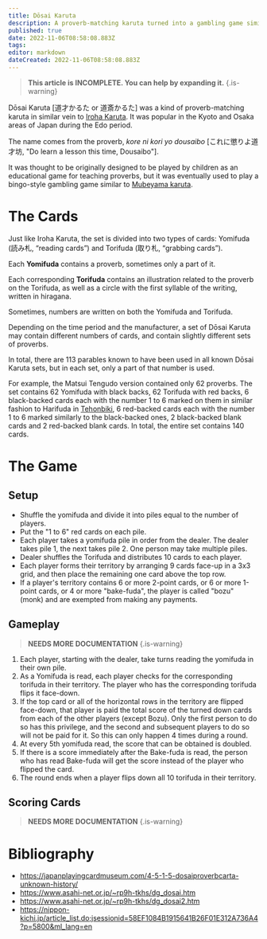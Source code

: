 ```yaml
---
title: Dōsai Karuta
description: A proverb-matching karuta turned into a gambling game similar to Bingo.
published: true
date: 2022-11-06T08:58:08.883Z
tags: 
editor: markdown
dateCreated: 2022-11-06T08:58:08.883Z
---
```


> **This article is INCOMPLETE. You can help by expanding it.**
{.is-warning}

Dōsai Karuta [道才かるた or 道斎かるた] was a kind of proverb-matching karuta in similar vein to [Iroha Karuta](/en/iroha). It was popular in the Kyoto and Osaka areas of Japan during the Edo period.

The name comes from the proverb, *kore ni kori yo dousaibo* [これに懲りよ道才坊, "Do learn a lesson this time, Dousaibo"].

It was thought to be originally designed to be played by children as an educational game for teaching proverbs, but it was eventually used to play a bingo-style gambling game similar to [Mubeyama karuta](/en/uta-garuta/ogura-hyakunin-isshu/mubeyama-karuta).


# The Cards
Just like Iroha Karuta, the set is divided into two types of cards: Yomifuda (読み札, “reading cards”) and Torifuda (取り札, “grabbing cards”).

Each **Yomifuda** contains a proverb, sometimes only a part of it.

Each corresponding **Torifuda** contains an illustration related to the proverb on the Torifuda, as well as a circle with the first syllable of the writing, written in hiragana.

Sometimes, numbers are written on both the Yomifuda and Torifuda.

Depending on the time period and the manufacturer, a set of Dōsai Karuta may contain different numbers of cards, and contain slightly different sets of proverbs.

In total, there are 113 parables known to have been used in all known Dōsai Karuta sets, but in each set, only a part of that number is used.

For example, the Matsui Tengudo version contained only 62 proverbs. The set contains 62 Yomifuda with black backs, 62 Torifuda with red backs, 6 black-backed cards each with the number 1 to 6 marked on them in similar fashion to Harifuda in [Tehonbiki](/en/tehonbiki), 6 red-backed cards each with the number 1 to 6 marked similarly to the black-backed ones, 2 black-backed blank cards and 2 red-backed blank cards. In total, the entire set contains 140 cards.

# The Game
## Setup
- Shuffle the yomifuda and divide it into piles equal to the number of players.
- Put the "1 to 6" red cards on each pile.
- Each player takes a yomifuda pile in order from the dealer. The dealer takes pile 1, the next takes pile 2. One person may take multiple piles.
- Dealer shuffles the Torifuda and distributes 10 cards to each player.
- Each player forms their territory by arranging 9 cards face-up in a 3x3 grid, and then place the remaining one card above the top row.
- If a player's territory contains 6 or more 2-point cards, or 6 or more 1-point cards, or 4 or more "bake-fuda", the player is called "bozu" (monk) and are exempted from making any payments.

## Gameplay
> **NEEDS MORE DOCUMENTATION**
{.is-warning}

1. Each player, starting with the dealer, take turns reading the yomifuda in their own pile.
2. As a Yomifuda is read, each player checks for the corresponding torifuda in their territory. The player who has the corresponding torifuda flips it face-down.
3. If the top card or all of the horizontal rows in the territory are flipped face-down, that player is paid the total score of the turned down cards from each of the other players (except Bozu). Only the first person to do so has this privilege, and the second and subsequent players to do so will not be paid for it. So this can only happen 4 times during a round.
4. At every 5th yomifuda read, the score that can be obtained is doubled.
5. If there is a score immediately after the Bake-fuda is read, the person who has read Bake-fuda will get the score instead of the player who flipped the card.
6. The round ends when a player flips down all 10 torifuda in their territory.

## Scoring Cards
> **NEEDS MORE DOCUMENTATION**
{.is-warning}

# Bibliography
- https://japanplayingcardmuseum.com/4-5-1-5-dosaiproverbcarta-unknown-history/
- https://www.asahi-net.or.jp/~rp9h-tkhs/dg_dosai.htm
- https://www.asahi-net.or.jp/~rp9h-tkhs/dg_dosai2.htm
- https://nippon-kichi.jp/article_list.do;jsessionid=58EF1084B1915641B26F01E312A736A4?p=5800&ml_lang=en